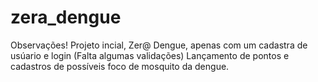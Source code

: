 # zera_dengue

Observações! 
Projeto incial, Zer@ Dengue, apenas com um cadastra de usúario e login (Falta algumas validações)
Lançamento de pontos e cadastros de possíveis foco de mosquito da dengue.
